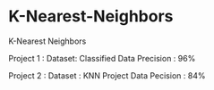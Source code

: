 # K-Nearest-Neighbors



K-Nearest Neighbors

Project 1 : Dataset: Classified Data
            Precision : 96%
            
Project 2  : Dataset : KNN Project Data
             Pecision : 84%
